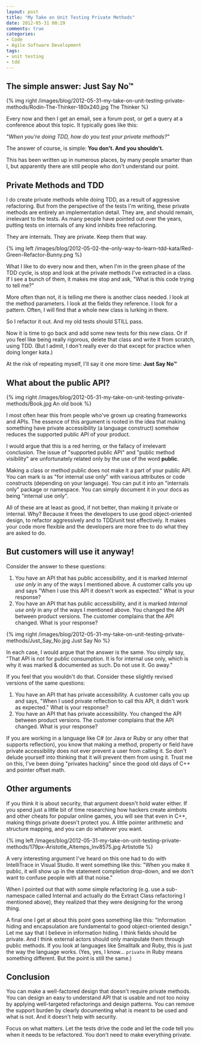 ```yaml
---
layout: post
title: "My Take on Unit Testing Private Methods"
date: 2012-05-31 00:29
comments: true
categories: 
- Code
- Agile Software Development
tags:
- unit testing
- tdd
---
```


## The simple answer: Just Say No&trade;

{% img right /images/blog/2012-05-31-my-take-on-unit-testing-private-methods/Rodin-The-Thinker-180x240.jpg The Thinker %}

Every now and then I get an email, see a forum post, or get a query at a
conference about this topic. It typically goes like this:

*"When you're doing TDD, how do you test your private methods?"*

The answer of course, is simple: **You don't. And you shouldn't.**

This has been written up in numerous places, by many people smarter than I, but
apparently there are still people who don't understand our point.

<!-- more -->

## Private Methods and TDD

I do create private methods while doing TDD, as a result of aggressive
refactoring. But from the perspective of the tests I'm writing, these private
methods are entirely an implementation detail. They are, and should remain,
irrelevant to the tests.  As many people have pointed out over the years,
putting tests on internals of any kind inhibits free refactoring. 

They are internals. They are private. Keep them that way.

{% img left /images/blog/2012-05-02-the-only-way-to-learn-tdd-kata/Red-Green-Refactor-Bunny.png %}

What I like to do every now and then, when I'm in the green phase of the TDD
cycle, is stop and look at the private methods I've extracted in a class.  If I
see a bunch of them, it makes me stop and ask, "What is this code trying to
tell me?" 

More often than not, it is telling me there is another class needed.  I look at
the method parameters. I look at the fields they reference. I look for a
pattern.  Often, I will find that a whole new class is lurking in there.

So I refactor it out. And my old tests should STILL pass.

Now it is time to go back and add some new tests for this new class. Or if you
feel like being really rigorous, delete that class and write it from scratch,
using TDD. (But I admit, I don't really ever do that except for practice when
doing longer kata.)

At the risk of repeating myself, I'll say it one more time: **Just Say
No&trade;**

## What about the public API?

{% img right /images/blog/2012-05-31-my-take-on-unit-testing-private-methods/Book.jpg An old book %}

I most often hear this from people who've grown up creating frameworks and
APIs. The essence of this argument is rooted in the idea that making something
have private accessibility (a language construct) somehow reduces the supported
public API of your product.

I would argue that this is a red herring, or the fallacy of irrelevant
conclusion.  The issue of "supported public API" and "public method visibility"
are unfortunately related only by the use of the word **public**. 

Making a class or method public does not make it a part of your public API. You
can mark is as "for internal use only" with various attributes or code
constructs (depending on your language). You can put it into an "internals
only" package or namespace. You can simply document it in your docs as being
"internal use only".  

All of these are at least as good, if not better, than making it private or
internal. Why? Because it frees the developers to use good object-oriented
design, to refactor aggressively and to TDD/unit test effectively. It makes
your code more flexible and the developers are more free to do what they are
asked to do.

## But customers will use it anyway!


Consider the answer to these questions:

1.	You have an API that has public accessibility, and it is marked *Internal use
   only* in any of the ways I mentioned above. A customer calls you up and says
   "When I use this API it doesn't work as expected." What is your response?
2.	You have an API that has public accessibility, and it is marked *Internal use
   only* in any of the ways I mentioned above. You changed the API between
   product versions. The customer complains that the API changed. What is your
   response?

{% img right /images/blog/2012-05-31-my-take-on-unit-testing-private-methods/Just_Say_No.jpg Just Say No %}

In each case, I would argue that the answer is the same. You simply say, "That
API is not for public consumption. It is for internal use only, which is why it
was marked & documented as such. Do not use it. Go away."

If you feel that you wouldn't do that. Consider these slightly revised versions
of the same questions:

1.	You have an API that has private accessibility. A customer calls you up and
   says, "When I used private reflection to call this API, it didn't work as
   expected." What is your response?
2.	You have an API that has private accessibility. You changed the API between
   product versions. The customer complains that the API changed. What is your
   response?

If you are working in a language like C# (or Java or Ruby or any other that
supports reflection), you know that making a method, property or field have
private accessibility does not ever prevent a user from calling it. So don't
delude yourself into thinking that it will prevent them from using it. Trust me
on this, I've been doing "privates hacking" since the good old days of C++ and
pointer offset math. 

## Other arguments


If you think it is about security, that argument doesn't hold water either. If
you spend just a little bit of time researching how hackers create aimbots and
other cheats for popular online games, you will see that even in C++, making
things private doesn't protect you. A little pointer arithmetic and structure
mapping, and you can do whatever you want.

{% img left /images/blog/2012-05-31-my-take-on-unit-testing-private-methods/179px-Aristotle_Altemps_Inv8575.jpg Artistotle %}

A very interesting argument I've heard on this one had to do with IntelliTrace
in Visual Studio. It went something like this: "When you make it public, it
will show up in the statement completion drop-down, and we don't want to confuse
people with all that noise."

When I pointed out that with some simple refactoring (e.g. use a sub-namespace
called Internal and actually do the Extract Class refactoring I mentioned
above), they realized that they were designing for the wrong thing.

A final one I get at about this point goes something like this: "Information
hiding and encapsulation are fundamental to good object-oriented design." Let
me say that I believe in information hiding. I think fields should be private.
And I think external actors should only manipulate them through public methods.
If you look at languages like Smalltalk and Ruby, this is just the way the
language works.  (Yes, yes, I know... `private` in Ruby means something
different. But the point is still the same.)

## Conclusion

You can make a well-factored design that doesn't require private methods.  You
can design an easy to understand API that is usable and not too noisy by
applying well-targeted refactorings and design patterns. You can remove the
support burden by clearly documenting what is meant to be used and what is not.
And it doesn't help with security.

Focus on what matters. Let the tests drive the code and let the code tell you
when it needs to be refactored. You don't need to make everything private.
